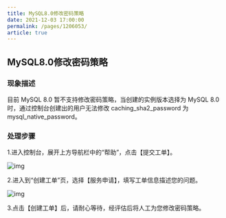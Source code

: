 ```yaml
---
title: MySQL8.0修改密码策略
date: 2021-12-03 17:00:00
permalink: /pages/1206053/
article: true
---
```


## MySQL8.0修改密码策略

### 现象描述

目前 MySQL 8.0 暂不支持修改密码策略，当创建的实例版本选择为 MySQL 8.0 时，通过控制台创建出的用户无法修改 caching_sha2_password 为 mysql_native_password。

### 处理步骤

1.进入控制台，展开上方导航栏中的“帮助”，点击【提交工单】。

![img](http://wiki-private.capitalonline.net:8090/download/attachments/77234308/image2021-4-22_9-38-30.png?version=1&modificationDate=1619055505000&api=v2)

2.进入到“创建工单”页，选择【服务申请】，填写工单信息描述您的问题。

![img](http://wiki-private.capitalonline.net:8090/download/attachments/77234308/image2021-4-22_9-41-27.png?version=1&modificationDate=1619055683000&api=v2)

3.点击【创建工单】后，请耐心等待，经评估后将人工为您修改密码策略。
